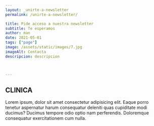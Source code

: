 ```yaml
---
layout: _unirte-a-newsletter
permalink: /unirte-a-newsletter/

title: Pide acceso a nuestra newsletter
subtitle: Te esperamos
author: man 
date: 2021-05-01
tags: ["page"]
image: /assets/static/images/7.jpg
imageAlt: Contacta
descripcion: descripcion



---
```

## CLINICA
Lorem ipsum, dolor sit amet consectetur adipisicing elit. Eaque porro tenetur aspernatur harum consequatur deleniti quas cupiditate modi ducimus? Ducimus tempore odio optio nam perferendis. Doloremque consequatur exercitationem cum nulla.   
